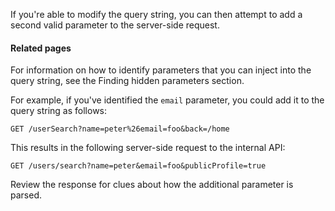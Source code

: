 
If you're able to modify the query string, you can then attempt to add a second valid parameter to the server-side request.

#### Related pages

For information on how to identify parameters that you can inject into the query string, see the Finding hidden parameters section.

For example, if you've identified the `email` parameter, you could add it to the query string as follows:

`GET /userSearch?name=peter%26email=foo&back=/home`

This results in the following server-side request to the internal API:

`GET /users/search?name=peter&email=foo&publicProfile=true`

Review the response for clues about how the additional parameter is parsed.